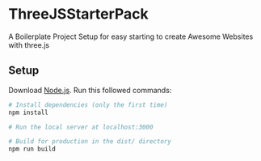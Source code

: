 # ThreeJSStarterPack
A Boilerplate Project Setup for easy starting to create Awesome Websites with three.js
## Setup
Download [Node.js](https://nodejs.org/en/download/).
Run this followed commands:

``` bash
# Install dependencies (only the first time)
npm install

# Run the local server at localhost:3000

# Build for production in the dist/ directory
npm run build
```
